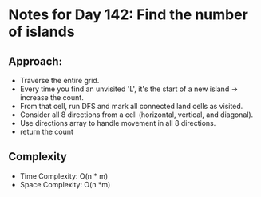 # Notes for Day 142: Find the number of islands

## Approach:

- Traverse the entire grid.
- Every time you find an unvisited 'L', it's the start of a new island → increase the count.
- From that cell, run DFS and mark all connected land cells as visited.
- Consider all 8 directions from a cell (horizontal, vertical, and diagonal).
- Use directions array to handle movement in all 8 directions.
- return the count

## Complexity

- Time Complexity: O(n \* m)
- Space Complexity: O(n \*m)
